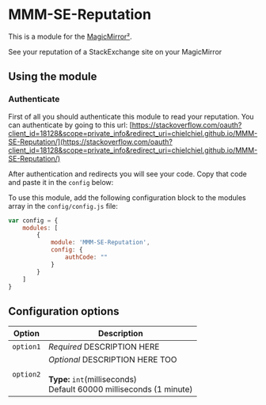 # MMM-SE-Reputation

This is a module for the [MagicMirror²](https://github.com/MichMich/MagicMirror/).

See your reputation of a StackExchange site on your MagicMirror

## Using the module

### Authenticate
First of all you should authenticate this module to read your reputation.
You can authenticate by going to this url:
[https://stackoverflow.com/oauth?client_id=18128&scope=private_info&redirect_uri=chielchiel.github.io/MMM-SE-Reputation/](https://stackoverflow.com/oauth?client_id=18128&scope=private_info&redirect_uri=chielchiel.github.io/MMM-SE-Reputation/)

After authentication and redirects you will see your code. Copy that code and paste it in the `config` below:

To use this module, add the following configuration block to the modules array in the `config/config.js` file:
```js
var config = {
    modules: [
        {
            module: 'MMM-SE-Reputation',
            config: {
                authCode: ""
            }
        }
    ]
}
```

## Configuration options

| Option           | Description
|----------------- |-----------
| `option1`        | *Required* DESCRIPTION HERE
| `option2`        | *Optional* DESCRIPTION HERE TOO <br><br>**Type:** `int`(milliseconds) <br>Default 60000 milliseconds (1 minute)
